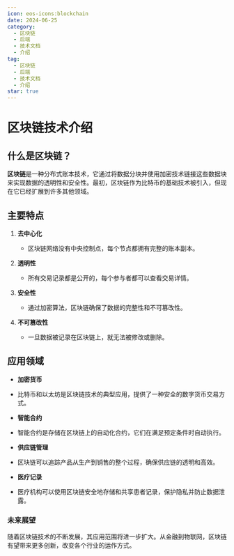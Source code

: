 ```yaml
---
icon: eos-icons:blockchain
date: 2024-06-25
category:
  - 区块链
  - 后端
  - 技术文档
  - 介绍
tag:
  - 区块链
  - 后端
  - 技术文档
  - 介绍
star: true
---
```

# 区块链技术介绍

## 什么是区块链？

**区块链**是一种分布式账本技术，它通过将数据分块并使用加密技术链接这些数据块来实现数据的透明性和安全性。最初，区块链作为比特币的基础技术被引入，但现在它已经扩展到许多其他领域。
<!-- more -->
## 主要特点

1. **去中心化**
    - 区块链网络没有中央控制点，每个节点都拥有完整的账本副本。
  
2. **透明性**
    - 所有交易记录都是公开的，每个参与者都可以查看交易详情。
  
3. **安全性**
    - 通过加密算法，区块链确保了数据的完整性和不可篡改性。
  
4. **不可篡改性**
    - 一旦数据被记录在区块链上，就无法被修改或删除。

## 应用领域

- **加密货币**
- 比特币和以太坊是区块链技术的典型应用，提供了一种安全的数字货币交易方式。

- **智能合约**
- 智能合约是存储在区块链上的自动化合约，它们在满足预定条件时自动执行。

- **供应链管理**
- 区块链可以追踪产品从生产到销售的整个过程，确保供应链的透明和高效。

- **医疗记录**
- 医疗机构可以使用区块链安全地存储和共享患者记录，保护隐私并防止数据泄露。

### 未来展望

随着区块链技术的不断发展，其应用范围将进一步扩大。从金融到物联网，区块链有望带来更多创新，改变各个行业的运作方式。
